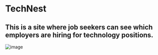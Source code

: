 # TechNest
## This is a site where job seekers can see which employers are hiring for technology positions. 


![image](https://github.com/user-attachments/assets/1c34c65f-dca5-4115-9963-7adcf25f6060)
